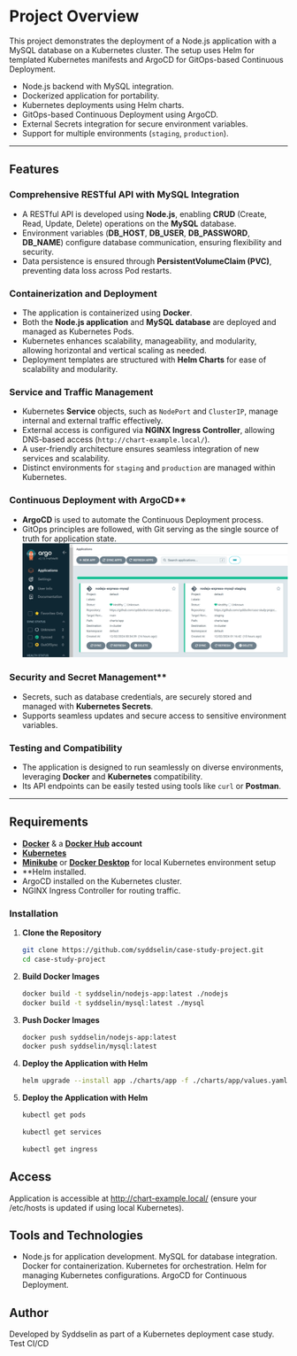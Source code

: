 # Project Overview

This project demonstrates the deployment of a Node.js application with a MySQL database on a Kubernetes cluster. The setup uses Helm for templated Kubernetes manifests and ArgoCD for GitOps-based Continuous Deployment. 

- Node.js backend with MySQL integration.
- Dockerized application for portability.
- Kubernetes deployments using Helm charts.
- GitOps-based Continuous Deployment using ArgoCD.
- External Secrets integration for secure environment variables.
- Support for multiple environments (`staging`, `production`). 

---


## Features

### Comprehensive RESTful API with MySQL Integration
- A RESTful API is developed using **Node.js**, enabling **CRUD** (Create, Read, Update, Delete) operations on the **MySQL** database.
- Environment variables (**DB_HOST**, **DB_USER**, **DB_PASSWORD**, **DB_NAME**) configure database communication, ensuring flexibility and security.
- Data persistence is ensured through **PersistentVolumeClaim (PVC)**, preventing data loss across Pod restarts.

### Containerization and Deployment
- The application is containerized using **Docker**.
- Both the **Node.js application** and **MySQL database** are deployed and managed as Kubernetes Pods.
- Kubernetes enhances scalability, manageability, and modularity, allowing horizontal and vertical scaling as needed. 
- Deployment templates are structured with **Helm Charts** for ease of scalability and modularity.

### Service and Traffic Management
- Kubernetes **Service** objects, such as `NodePort` and `ClusterIP`, manage internal and external traffic effectively.
- External access is configured via **NGINX Ingress Controller**, allowing DNS-based access (`http://chart-example.local/`).
- A user-friendly architecture ensures seamless integration of new services and scalability.
- Distinct environments for `staging` and `production` are managed within Kubernetes.

### Continuous Deployment with ArgoCD**
- **ArgoCD** is used to automate the Continuous Deployment process.
- GitOps principles are followed, with Git serving as the single source of truth for application state.
![ArgoCD Dashboard](images/argocd.png)

### Security and Secret Management**
- Secrets, such as database credentials, are securely stored and managed with **Kubernetes Secrets**.
- Supports seamless updates and secure access to sensitive environment variables.

### Testing and Compatibility
- The application is designed to run seamlessly on diverse environments, leveraging **Docker** and **Kubernetes** compatibility.
- Its API endpoints can be easily tested using tools like `curl` or **Postman**.

---

## Requirements

- **[Docker](https://www.docker.com/)** & a **[Docker Hub](https://hub.docker.com/) account**  
- **[Kubernetes](https://kubernetes.io/)**  
- **[Minikube](https://minikube.sigs.k8s.io/docs/)** or **[Docker Desktop](https://www.docker.com/products/docker-desktop/)** for local Kubernetes environment setup  
- **Helm installed.
- ArgoCD installed on the Kubernetes cluster.
- NGINX Ingress Controller for routing traffic.

### Installation

1. **Clone the Repository**  
   ```bash
   git clone https://github.com/syddselin/case-study-project.git
   cd case-study-project
   ```

2. **Build Docker Images** 
   ```bash
   docker build -t syddselin/nodejs-app:latest ./nodejs
   docker build -t syddselin/mysql:latest ./mysql
   ```

3. **Push Docker Images** 
   ```bash
   docker push syddselin/nodejs-app:latest
   docker push syddselin/mysql:latest
   ```

4. **Deploy the Application with Helm** 
   ```bash
   helm upgrade --install app ./charts/app -f ./charts/app/values.yaml
   ```
5. **Deploy the Application with Helm** 
   ```bash
   kubectl get pods
   ```
   ```bash
   kubectl get services
   ```
   ```bash
   kubectl get ingress
   ```
   
## **Access**
Application is accessible at http://chart-example.local/ (ensure your /etc/hosts is updated if using local Kubernetes).



## **Tools and Technologies**
- Node.js for application development.
MySQL for database integration.
Docker for containerization.
Kubernetes for orchestration.
Helm for managing Kubernetes configurations.
ArgoCD for Continuous Deployment.

## **Author**
Developed by Syddselin as part of a Kubernetes deployment case study.
Test CI/CD
